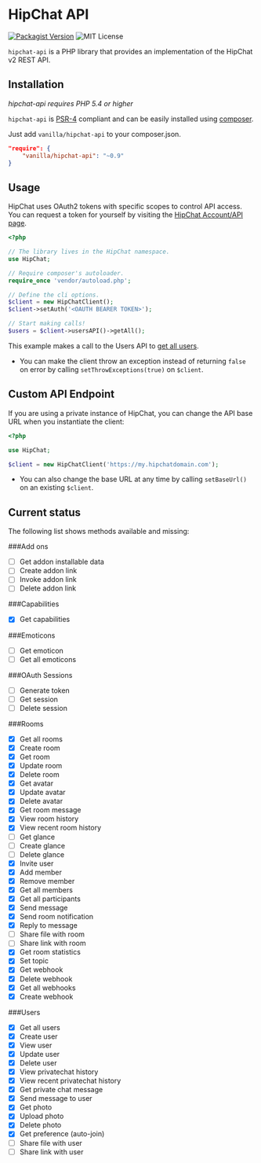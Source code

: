 HipChat API
==========

[![Packagist Version](https://img.shields.io/packagist/v/vanilla/hipchat-api.svg?style=flat-square)](https://packagist.org/packages/vanilla/hipchat-api)
![MIT License](https://img.shields.io/packagist/l/vanilla/hipchat-api.svg?style=flat-square)

`hipchat-api` is a PHP library that provides an implementation of the HipChat v2 REST API.

Installation
------------

*hipchat-api requires PHP 5.4 or higher*

`hipchat-api` is [PSR-4](https://github.com/php-fig/fig-standards/blob/master/accepted/PSR-4-autoloader.md) compliant and can be easily installed using [composer](//getcomposer.org). 

Just add `vanilla/hipchat-api` to your composer.json.

```json
"require": {
    "vanilla/hipchat-api": "~0.9"
}
```

Usage
-----

HipChat uses OAuth2 tokens with specific scopes to control API access. You can request a token for yourself by visiting the [HipChat Account/API page](https://www.hipchat.com/account/api).

```php
<?php

// The library lives in the HipChat namespace.
use HipChat;

// Require composer's autoloader.
require_once 'vendor/autoload.php';

// Define the cli options.
$client = new HipChatClient();
$client->setAuth('<OAUTH BEARER TOKEN>');

// Start making calls!
$users = $client->usersAPI()->getAll();
```

This example makes a call to the Users API to [get all users](https://www.hipchat.com/docs/apiv2/method/get_all_users).

* You can make the client throw an exception instead of returning `false` on error by calling `setThrowExceptions(true)` on `$client`.

Custom API Endpoint
-------------------

If you are using a private instance of HipChat, you can change the API base URL when you instantiate the client:

```php
<?php

use HipChat;

$client = new HipChatClient('https://my.hipchatdomain.com');
```

* You can also change the base URL at any time by calling `setBaseUrl()` on an existing `$client`.

Current status
--------------

The following list shows methods available and missing:

###Add ons
- [ ] Get addon installable data
- [ ] Create addon link
- [ ] Invoke addon link
- [ ] Delete addon link

###Capabilities
- [x] Get capabilities

###Emoticons
- [ ] Get emoticon
- [ ] Get all emoticons

###OAuth Sessions
- [ ] Generate token
- [ ] Get session
- [ ] Delete session

###Rooms
- [x] Get all rooms
- [x] Create room
- [x] Get room
- [x] Update room
- [x] Delete room
- [x] Get avatar
- [X] Update avatar
- [X] Delete avatar
- [x] Get room message
- [x] View room history
- [x] View recent room history
- [ ] Get glance
- [ ] Create glance
- [ ] Delete glance
- [x] Invite user
- [x] Add member
- [x] Remove member
- [x] Get all members
- [x] Get all participants
- [x] Send message
- [x] Send room notification
- [x] Reply to message
- [ ] Share file with room
- [ ] Share link with room
- [x] Get room statistics
- [x] Set topic
- [x] Get webhook
- [x] Delete webhook
- [x] Get all webhooks
- [x] Create webhook

###Users
- [x] Get all users
- [x] Create user
- [x] View user
- [x] Update user
- [x] Delete user
- [x] View privatechat history
- [x] View recent privatechat history
- [x] Get private chat message
- [x] Send message to user
- [x] Get photo
- [x] Upload photo
- [x] Delete photo
- [x] Get preference (auto-join)
- [ ] Share file with user
- [ ] Share link with user
